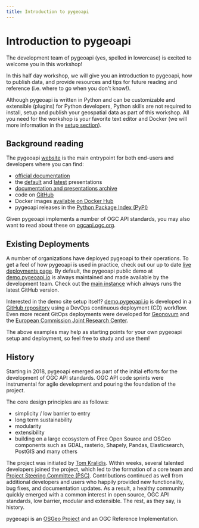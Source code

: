 ```yaml
---
title: Introduction to pygeoapi
---
```


# Introduction to pygeoapi

The development team of pygeoapi (yes, spelled in lowercase) is excited to welcome you in this workshop! 

In this half day workshop, we will give you an introduction to pygeoapi, how to publish data, and provide
resources and tips for future reading and reference (i.e. where to go when you don't know!).

Although pygeoapi is written in Python and can be customizable and extensible (plugins) 
for Python developers, Python skills are not required to install, setup and publish your geospatial
data as part of this workshop. All you need for the workshop is your favorite text editor and Docker (we will
more information in the [setup section](setup.md)).

## Background reading

The pygeoapi [website](https://pygeoapi.io) is the main entrypoint for both end-users and developers
where you can find:

* [official documentation](https://docs.pygeoapi.io)
* the [default](https://pygeoapi.io/presentations/default) and [latest](https://pygeoapi.io/presentations/foss4g2023) presentations
* [documentation and presentations archive](https://pygeoapi.io/documentation)
* code on [GitHub](https://github.com/geopython/pygeoapi)
* Docker images [available on Docker Hub](https://hub.docker.com/r/geopython/pygeoapi)
* pygeoapi releases in the [Python Package Index (PyPI)](https://pypi.org/project/pygeoapi)

Given pygeoapi implements a number of OGC API standards, you may also want to read about these
on [ogcapi.ogc.org](https://ogcapi.ogc.org).

## Existing Deployments

A number of organizations have deployed pygeoapi to their operations. To get a feel of how pygeoapi
is used in practice, check out our up to date [live deployments page](https://github.com/geopython/pygeoapi/wiki/LiveDeployments). By
default, the pygeoapi public demo at [demo.pygeoapi.io](https://demo.pygeoapi.io) is always maintained
and made available by the development team. Check out the [main instance](https://demo.pygeoapi.io/master) which
always runs the latest GitHub version.

Interested in the demo site setup itself? [demo.pygeoapi.io](https://demo.pygeoapi.io) is developed in a [GitHub repository](https://github.com/geopython/demo.pygeoapi.io) using a
DevOps continuous deployment (CD) workflow.
Even more recent GitOps deployments were developed for [Geonovum](https://github.com/Geonovum/ogc-api-testbed) and the [European Commission Joint Research Center](https://github.com/justb4/ogc-api-jrc).

The above examples may help as starting points for your own pygeoapi setup and deployment, so feel free to study and use them!

## History

Starting in 2018, pygeoapi emerged as part of the initial efforts for the development of OGC API standards. OGC API
code sprints were instrumental for agile development and pouring the foundation of the project.

The core design principles are as follows:

- simplicity / low barrier to entry
- long term sustainability
- modularity
- extensibility
- building on a large ecosystem of Free Open Source and OSGeo components such as GDAL, rasterio, Shapely, Pandas, Elasticsearch, PostGIS and many others

The project was initiated by [Tom Kralidis](https://github.com/tomkralidis). Within weeks, several talented
developers joined the project, which led to the formation of a core team and [Project Steering Committee (PSC)](https://pygeoapi.io/community/psc). Contributions continued
as well from additional developers and users who happily provided new functionality, bug fixes, and documentation
updates. As a result, a healthy community quickly emerged with a common interest in open source, OGC API standards, low barrier, modular and extensible. The
rest, as they say, is history.

pygeoapi is an [OSGeo Project](https://www.osgeo.org/projects/pygeoapi) and an OGC Reference Implementation.
